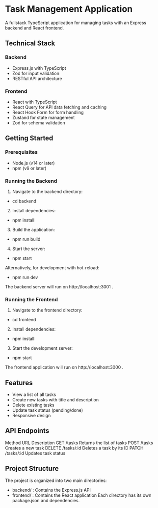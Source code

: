 # Task Management Application

A fullstack TypeScript application for managing tasks with an Express backend and React frontend.

## Technical Stack

### Backend
- Express.js with TypeScript
- Zod for input validation
- RESTful API architecture

### Frontend
- React with TypeScript
- React Query for API data fetching and caching
- React Hook Form for form handling
- Zustand for state management
- Zod for schema validation

## Getting Started

### Prerequisites
- Node.js (v14 or later)
- npm (v6 or later)

### Running the Backend
1. Navigate to the backend directory:

- cd backend

2. Install dependencies:

- npm install

3. Build the application:

- npm run build

4. Start the server:

- npm start

Alternatively, for development with hot-reload:

- npm run dev

The backend server will run on http://localhost:3001 .

### Running the Frontend
1. Navigate to the frontend directory:

- cd frontend

2. Install dependencies:

- npm install

3. Start the development server:

- npm start

The frontend application will run on http://localhost:3000 .

## Features
- View a list of all tasks
- Create new tasks with title and description
- Delete existing tasks
- Update task status (pending/done)
- Responsive design
## API Endpoints
Method URL Description GET /tasks Returns the list of tasks POST /tasks Creates a new task DELETE /tasks/:id Deletes a task by its ID PATCH /tasks/:id Updates task status

## Project Structure
The project is organized into two main directories:

- backend/ : Contains the Express.js API
- frontend/ : Contains the React application
Each directory has its own package.json and dependencies.
